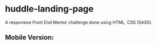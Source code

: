 # huddle-landing-page
A responsive Front End Mentor challenge done using HTML, CSS (SASS). 

## Mobile Version:


